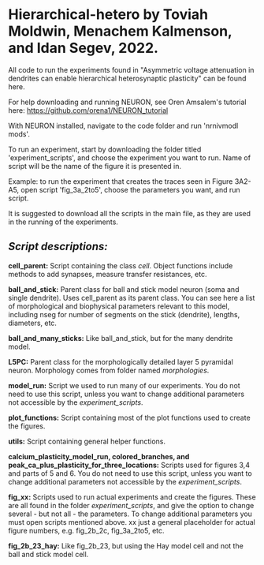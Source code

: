 # Hierarchical-hetero by Toviah Moldwin, Menachem Kalmenson, and Idan Segev, 2022.

All code to run the experiments found in "Asymmetric voltage attenuation in dendrites can enable hierarchical heterosynaptic plasticity" can be found here.

For help downloading and running NEURON, see Oren Amsalem's tutorial here: https://github.com/orena1/NEURON_tutorial

With NEURON installed, navigate to the code folder and run 'nrnivmodl mods'.

To run an experiment, start by downloading the folder titled 'experiment_scripts', and choose the experiment you want to run. 
Name of script will be the name of the figure it is presented in.

Example: to run the experiment that creates the traces seen in Figure 3A2-A5, open script 'fig_3a_2to5', choose the parameters you want, and run script. 

It is suggested to download all the scripts in the main file, as they are used in the running of the experiments.

## **_Script descriptions:_**

**cell_parent:** Script containing the class _cell_. Object functions include methods to add synapses, measure transfer resistances, etc.

**ball_and_stick:** Parent class for ball and stick model neuron (soma and single dendrite). Uses cell_parent as its parent class. You can see here a list of morphological and biophysical parameters relevant to this model, including nseg for number of segments on the stick (dendrite), lengths, diameters, etc.

**ball_and_many_sticks:** Like ball_and_stick, but for the many dendrite model.

**L5PC:** Parent class for the morphologically detailed layer 5 pyramidal neuron. Morphology comes from folder named _morphologies_.

**model_run:** Script we used to run many of our experiments. You do not need to use this script, unless you want to change additional parameters not accessible by the _experiment_scripts_.

**plot_functions:** Script containing most of the plot functions used to create the figures. 

**utils:** Script containing general helper functions.

**calcium_plasticity_model_run, colored_branches, and peak_ca_plus_plasticity_for_three_locations:** Scripts used for figures 3,4 and parts of 5 and 6. You do not need 
to use this script, unless you want to change additional parameters not accessible by the _experiment_scripts_.

**fig_xx:** Scripts used to run actual experiments and create the figures. These are all found in the folder _experiment_scripts_, and give the option to change several - but not all - the parameters. To change additional parameters you must open scripts mentioned above. xx just a general placeholder for actual figure numbers, e.g. fig_2b_2c, fig_3a_2to5, etc.

**fig_2b_23_hay:** Like fig_2b_23, but using the Hay model cell and not the ball and stick model cell.

